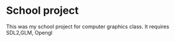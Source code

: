# School project
This was my school project for computer graphics class. It requires SDL2,GLM, Opengl
